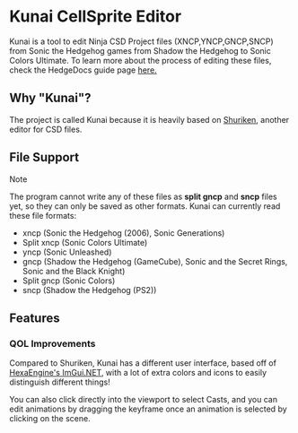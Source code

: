 # Kunai CellSprite Editor
Kunai is a tool to edit Ninja CSD Project files (XNCP,YNCP,GNCP,SNCP) from Sonic the Hedgehog games from Shadow the Hedgehog to Sonic Colors Ultimate.
To learn more about the process of editing these files, check the HedgeDocs guide page [here.](https://wiki.hedgedocs.com/index.php/How_to_use_Kunai)

## Why "Kunai"?
The project is called Kunai because it is heavily based on [Shuriken](https://github.com/crash5band/Shuriken), another editor for CSD files.

## File Support
 > [!NOTE]  
> The program cannot write any of these files as **split gncp** and **sncp** files yet, so they can only be saved as other formats.
Kunai can currently read these file formats:
- xncp (Sonic the Hedgehog (2006), Sonic Generations)
- Split xncp (Sonic Colors Ultimate)
- yncp (Sonic Unleashed)
- gncp (Shadow the Hedgehog (GameCube), Sonic and the Secret Rings, Sonic and the Black Knight)
- Split gncp (Sonic Colors)
- sncp (Shadow the Hedgehog (PS2))

## Features
### QOL Improvements
Compared to Shuriken, Kunai has a different user interface, based off of [HexaEngine's ImGui.NET](https://github.com/HexaEngine/Hexa.NET.ImGui), with a lot of extra colors and icons to easily distinguish different things! 

You can also click directly into the viewport to select Casts, and you can edit animations by dragging the keyframe once an animation is selected by clicking on the scene.
